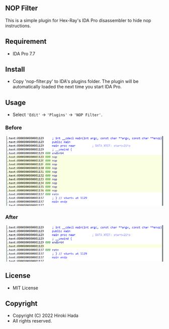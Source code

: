 ## NOP Filter

This is a simple plugin for Hex-Ray's IDA Pro disassembler to hide nop instructions.


## Requirement

* IDA Pro 7.7


## Install

* Copy 'nop-filter.py' to IDA's plugins folder. The plugin will be automatically loaded the next time you start IDA Pro.


## Usage

* Select `'Edit'` -> `'Plugins'` -> `'NOP Filter'`.

### Before

![screen1.png](img/screen1.png) 

### After

![screen2.png](img/screen2.png) 


## License

* MIT License


## Copyright

* Copyright (C) 2022 Hiroki Hada
* All rights reserved.



